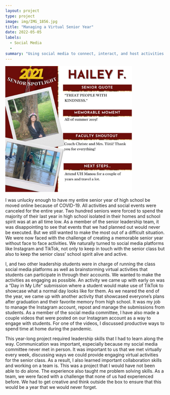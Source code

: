 ```yaml
---
layout: project
type: project
image: img/IMG_1856.jpg
title: "Managing a Virtual Senior Year"
date: 2022-05-05
labels:
  - Social Media
  - 
summary: "Using social media to connect, interact, and host activities as a way to create a memorable senior year even during a pandemic."
---
```


<div class="text-center p-4">
  <img width="400px" src="../img/IMG_1856.jpg" class="img-thumbnail" >
</div>

I was unlucky enough to have my entire senior year of high school be moved online because of COVID-19. All activities and social events were canceled for the entire year. Two hundred seniors were forced to spend the majority of their last year in high school isolated in their homes and school spirit was at an all time low. As a member of the senior leadership team, it was disappointing to see that events that we had planned out would never be executed. But we still wanted to make the most out of a difficult situation. We were now faced with the challenge of creating a memorable senior year without face to face activities. We naturally turned to social media platforms like Instagram and TikTok, not only to keep in touch with the senior class but also to keep the senior class’ school spirit alive and active. 

I, and two other leadership students were in charge of running the class social media platforms as well as brainstorming virtual activities that students can participate in through their accounts. We wanted to make the activities as engaging as possible. An activity we came up with early on was a “Day in My Life” submission where a student would make use of TikTok to showcase what a normal day looks like for them. As we neared the end of the year, we came up with another activity that showcased everyone’s plans after graduation and their favorite memory from high school. It was my job to manage the Instagram account, repost and manage the submissions from students. As a member of the social media committee, I have also made a couple videos that were posted on our Instagram account as a way to engage with students. For one of the videos, I discussed productive ways to spend time at home during the pandemic. 

This year-long project required leadership skills that I had to learn along the way. Communication was important, especially because my social media committee never met in person. It was important to us that we met virtually every week, discussing ways we could provide engaging virtual activities for the senior class. As a result, I also learned important collaboration skills and working on a team is. This was a project that I would have not been able to do alone. The experience also taught me problem solving skills. As a team, we were faced with a challenge that none of us had experienced before. We had to get creative and think outside the box to ensure that this would be a year that we would never forget. 

